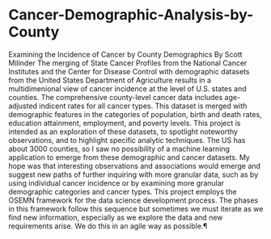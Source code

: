 # Cancer-Demographic-Analysis-by-County
Examining the Incidence of Cancer by County Demographics
By Scott Milinder
The merging of State Cancer Profiles from the National Cancer Institutes and the Center for Disease Control with demographic datasets from the United States Department of Agriculture results in a multidimenional view of cancer incidence at the level of U.S. states and counties. The comprehensive county-level cancer data includes age-adjusted indicent rates for all cancer types. This dataset is merged with demographic features in the categories of population, birth and death rates, education attainment, employment, and poverty levels.
This project is intended as an exploration of these datasets, to spotlight noteworthy observations, and to highlight specific analytic techniques. The US has about 3000 counties, so I saw no possibility of a machine learning application to emerge from these demographic and cancer datasets. My hope was that interesting observations and associations would emerge and suggest new paths of further inquiring with more granular data, such as by using individual cancer incidence or by examining more granular demographic categories and cancer types.
This project employs the OSEMN framework for the data science development process. The phases in this framework follow this sequence but sometimes we must iterate as we find new information, especially as we explore the data and new requirements arise. We do this in an agile way as possible.¶
